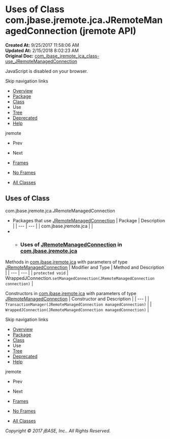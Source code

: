 # Uses of Class com.jbase.jremote.jca.JRemoteManagedConnection (jremote   API)

**Created At:** 9/25/2017 11:58:06 AM  
**Updated At:** 2/15/2018 8:02:23 AM  
**Original Doc:** [com_jbase_jremote_jca_class-use_JRemoteManagedConnection](https://docs.jbase.com/39261-class-use/com_jbase_jremote_jca_class-use_JRemoteManagedConnection)  

<!--<br>    try {<br>        if (location.href.indexOf('is-external=true') == -1) {<br>            parent.document.title="Uses of Class com.jbase.jremote.jca.JRemoteManagedConnection (jremote   API)";<br>        }<br>    }<br>    catch(err) {<br>    }<br>//-->
JavaScript is disabled on your browser.

Skip navigation links

- [Overview](../../../../../overview-summary.html)
- [Package](/39258-jca/com_jbase_jremote_jca_package-summary)
- [Class](/39258-jca/com_jbase_jremote_jca_jremotemanagedconnection "class in com.jbase.jremote.jca")
- Use
- [Tree](/39258-jca/com_jbase_jremote_jca_package-tree)
- [Deprecated](../../../../../deprecated-list.html)
- [Help](../../../../../help-doc.html)


jremote <br>

- Prev
- Next


- [Frames](../../../../../index.html?com/jbase/jremote/jca/class-use//39261-class-use/com_jbase_jremote_jca_class-use_JRemoteManagedConnection)
- [No Frames](/39261-class-use/com_jbase_jremote_jca_class-use_JRemoteManagedConnection)


- [All Classes](../../../../../allclasses-noframe.html)


<!--<br>  allClassesLink = document.getElementById("allclasses\_navbar\_top");<br>  if(window==top) {<br>    allClassesLink.style.display = "block";<br>  }<br>  else {<br>    allClassesLink.style.display = "none";<br>  }<br>  //-->

## Uses of Class
com.jbase.jremote.jca.JRemoteManagedConnection

- Packages that use [JRemoteManagedConnection](/39258-jca/com_jbase_jremote_jca_jremotemanagedconnection "class in com.jbase.jremote.jca") | Package | Description |
| --- | --- |
| com.jbase.jremote.jca |   |
- - ### Uses of [JRemoteManagedConnection](/39258-jca/com_jbase_jremote_jca_jremotemanagedconnection "class in com.jbase.jremote.jca") in [com.jbase.jremote.jca](/39258-jca/com_jbase_jremote_jca_package-summary)


Methods in [com.jbase.jremote.jca](/39258-jca/com_jbase_jremote_jca_package-summary) with parameters of type [JRemoteManagedConnection](/39258-jca/com_jbase_jremote_jca_jremotemanagedconnection "class in com.jbase.jremote.jca") | Modifier and Type | Method and Description |
| --- | --- |
| `protected void` | WrappedJConnection.`setManagedConnection(JRemoteManagedConnection connection)`  |



Constructors in [com.jbase.jremote.jca](/39258-jca/com_jbase_jremote_jca_package-summary) with parameters of type [JRemoteManagedConnection](/39258-jca/com_jbase_jremote_jca_jremotemanagedconnection "class in com.jbase.jremote.jca") | Constructor and Description |
| --- |
| `TransactionManager(JRemoteManagedConnection managedConnection)`  |
| `WrappedJConnection(JRemoteManagedConnection managedConnection)`  |

Skip navigation links

- [Overview](../../../../../overview-summary.html)
- [Package](/39258-jca/com_jbase_jremote_jca_package-summary)
- [Class](/39258-jca/com_jbase_jremote_jca_jremotemanagedconnection "class in com.jbase.jremote.jca")
- Use
- [Tree](/39258-jca/com_jbase_jremote_jca_package-tree)
- [Deprecated](../../../../../deprecated-list.html)
- [Help](../../../../../help-doc.html)


jremote <br>

- Prev
- Next


- [Frames](../../../../../index.html?com/jbase/jremote/jca/class-use//39261-class-use/com_jbase_jremote_jca_class-use_JRemoteManagedConnection)
- [No Frames](/39261-class-use/com_jbase_jremote_jca_class-use_JRemoteManagedConnection)


- [All Classes](../../../../../allclasses-noframe.html)


<!--<br>  allClassesLink = document.getElementById("allclasses\_navbar\_bottom");<br>  if(window==top) {<br>    allClassesLink.style.display = "block";<br>  }<br>  else {<br>    allClassesLink.style.display = "none";<br>  }<br>  //-->

*Copyright © 2017 jBASE, Inc.. All Rights Reserved.*
